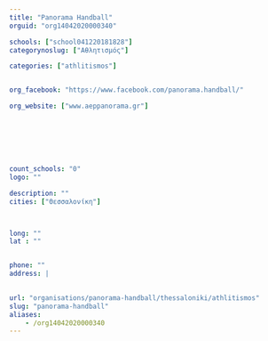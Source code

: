 ```yaml
---
title: "Panorama Handball"
orguid: "org14042020000340"

schools: ["school041220181828"]
categorynoslug: ["Αθλητισμός"]

categories: ["athlitismos"]


org_facebook: "https://www.facebook.com/panorama.handball/"

org_website: ["www.aeppanorama.gr"]







count_schools: "0"
logo: ""

description: ""
cities: ["Θεσσαλονίκη"]



long: ""
lat : ""


phone: ""
address: |
    

url: "organisations/panorama-handball/thessaloniki/athlitismos"
slug: "panorama-handball"
aliases:
    - /org14042020000340
---
```



